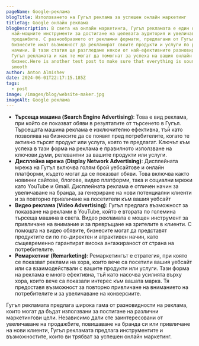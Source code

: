 ```yaml
---
pageName: Google-реклама
blogTitle: Използването на Гугъл реклама за успешен онлайн маркетинг
titleTag: Google онлайн реклама
blogDescription: В света на онлайн маркетинга, Гугъл рекламата е един от
  най-мощните инструменти за достигане на целевата аудитория и увеличаване на
  продажбите. С разнообразието от рекламни формати, предлагани от Гугъл,
  бизнесите имат възможност да рекламират своите продукти и услуги по различни
  начини. В тази статия ще разгледаме някои от най-ефективните разновидности на
  Гугъл рекламата и как те могат да помогнат за успеха на вашия онлайн
  бизнес.Here is another test post to make sure that everything is sound and
  smooth
author: Anton Almishev
date: 2024-06-01T22:17:15.185Z
tags:
  - post
image: /images/blog/website-maker.jpg
imageAlt: Google реклама
---
```

* **Търсеща машина (Search Engine Advertising)**: Това е вид реклама, при който се показват обяви в резултатите от търсенето в Гугъл. Търсещата машина реклама е изключително ефективна, тъй като позволява на бизнесите да се появят пред потребителите, когато те активно търсят продукт или услуга, която те предлагат. Ключът към успеха в тази форма на реклама е правилното използване на ключови думи, релевантни за вашите продукти или услуги.
* **Дисплейна мрежа (Display Network Advertising)**: Дисплейната мрежа на Гугъл включва голям брой уебсайтове и онлайн платформи, където могат да се показват обяви. Това включва както новинни сайтове, блогове, видео платформи, така и социални мрежи като YouTube и Gmail. Дисплейната реклама е отличен начин за увеличаване на бранда, за генериране на нови потенциални клиенти и за повторно привличане на посетители към вашия уебсайт
* **Видео реклама (Video Advertising)**: Гугъл предлага възможност за показване на реклами в YouTube, който е втората по големина търсеща машина в света. Видео рекламата е мощен инструмент за привличане на внимание и за превръщане на зрителите в клиенти. С помощта на видео обявите, бизнесите могат да представят продуктите си по по-директен и атрактивен начин, като същевременно гарантират висока ангажираност от страна на потребителите.
* **Ремаркетинг (Remarketing)**: Ремаркетингът е стратегия, при която се показват реклами на хора, които вече са посетили вашия уебсайт или са взаимодействали с вашите продукти или услуги. Тази форма на реклама е много ефективна, тъй като насочва усилията върху хора, които вече са показали интерес към вашата марка. Тя предоставя възможност за повторно привличане на вниманието на потребителите и за увеличаване на конверсиите.

Гугъл рекламата предлага широка гама от разновидности на реклама, които могат да бъдат използвани за постигане на различни маркетингови цели. Независимо дали сте заинтересовани от увеличаване на продажбите, повишаване на бранда си или привличане на нови клиенти, Гугъл рекламата предлага инструментите и възможностите, които ви трябват за успешен онлайн маркетинг.